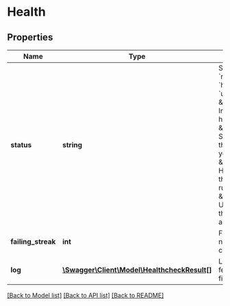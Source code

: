 # Health

## Properties
Name | Type | Description | Notes
------------ | ------------- | ------------- | -------------
**status** | **string** | Status is one of &#x60;none&#x60;, &#x60;starting&#x60;, &#x60;healthy&#x60; or &#x60;unhealthy&#x60;  - \&quot;none\&quot;      Indicates there is no healthcheck - \&quot;starting\&quot;  Starting indicates that the container is not yet ready - \&quot;healthy\&quot;   Healthy indicates that the container is running correctly - \&quot;unhealthy\&quot; Unhealthy indicates that the container has a problem | [optional] 
**failing_streak** | **int** | FailingStreak is the number of consecutive failures | [optional] 
**log** | [**\Swagger\Client\Model\HealthcheckResult[]**](HealthcheckResult.md) | Log contains the last few results (oldest first) | [optional] 

[[Back to Model list]](../README.md#documentation-for-models) [[Back to API list]](../README.md#documentation-for-api-endpoints) [[Back to README]](../README.md)


